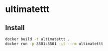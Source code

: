 # ultimatettt

## Install

```sh
docker build -t ultimatettt .
docker run -p 8501:8501 -it --rm ultimatettt
```
